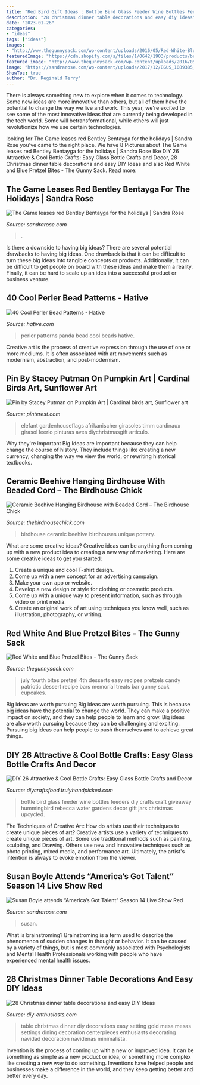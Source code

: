 ```yaml
---
title: "Red Bird Gift Ideas : Bottle Bird Glass Feeder Wine Bottles Feeders Diy Crafts Craft Giveaway Hummingbird Rebecca Water Gardens Decor Gift Jars Christmas Upcycled"
description: "28 christmas dinner table decorations and easy diy ideas"
date: "2023-01-26"
categories:
- "ideas"
tags: ["ideas"]
images:
- "http://www.thegunnysack.com/wp-content/uploads/2016/05/Red-White-Blue-Candy-Bar-Pretzel-Bites.jpg"
featuredImage: "https://cdn.shopify.com/s/files/1/0642/1903/products/beehive-birdhouse_grande.jpg?v=1425777576"
featured_image: "http://www.thegunnysack.com/wp-content/uploads/2016/05/Red-White-Blue-Candy-Bar-Pretzel-Bites.jpg"
image: "https://sandrarose.com/wp-content/uploads/2017/12/BGUS_1089385_006-1000x1500.jpg"
ShowToc: true
author: "Dr. Reginald Terry"
---
```



There is always something new to explore when it comes to technology. Some new ideas are more innovative than others, but all of them have the potential to change the way we live and work. This year, we're excited to see some of the most innovative ideas that are currently being developed in the tech world. Some will betransformational, while others will just revolutionize how we use certain technologies.

	

		
looking for The Game leases red Bentley Bentayga for the holidays | Sandra Rose you've came to the right place. We have 8 Pictures about The Game leases red Bentley Bentayga for the holidays | Sandra Rose like DIY 26 Attractive &amp; Cool Bottle Crafts: Easy Glass Bottle Crafts and Decor, 28 Christmas dinner table decorations and easy DIY Ideas and also Red White and Blue Pretzel Bites - The Gunny Sack. Read more:
		
    
## The Game Leases Red Bentley Bentayga For The Holidays | Sandra Rose

<img loading=lazy src="https://sandrarose.com/wp-content/uploads/2017/12/BGUS_1089385_006-1000x1500.jpg" onerror="this.onerror=null;this.src='https://tse1.mm.bing.net/th?id=OIP.HI72sekntSAJzO_TsB6yJAHaLH&amp;pid=15.1';" alt="The Game leases red Bentley Bentayga for the holidays | Sandra Rose">

_Source: sandrarose.com_

>. 

	

Is there a downside to having big ideas?
There are several potential drawbacks to having big ideas. One drawback is that it can be difficult to turn these big ideas into tangible concepts or products. Additionally, it can be difficult to get people on board with these ideas and make them a reality. Finally, it can be hard to scale up an idea into a successful product or business venture.

    
## 40 Cool Perler Bead Patterns - Hative

<img loading=lazy src="https://hative.com/wp-content/uploads/2014/04/perler-beads-patterns/26-panda-perler-beads-patterns.png" onerror="this.onerror=null;this.src='https://tse4.mm.bing.net/th?id=OIP.ORPiR3BT4MhYn3JWSBucoQHaIB&amp;pid=15.1';" alt="40 Cool Perler Bead Patterns - Hative">

_Source: hative.com_

>perler patterns panda bead cool beads hative. 

	

Creative art is the process of creative expression through the use of one or more mediums. It is often associated with art movements such as modernism, abstraction, and post-modernism.

    
## Pin By Stacey Putman On Pumpkin Art | Cardinal Birds Art, Sunflower Art

<img loading=lazy src="https://i.pinimg.com/736x/77/95/48/779548867774ac6a06101c1f8860c1fc.jpg" onerror="this.onerror=null;this.src='https://tse2.mm.bing.net/th?id=OIP.fNpmMjrvcA18hbeFevODgQAAAA&amp;pid=15.1';" alt="Pin by Stacey Putman on Pumpkin Art | Cardinal birds art, Sunflower art">

_Source: pinterest.com_

>elefant gardenhouseflags afrikanischer girasoles timm cardinaux girasol leerlo pinturas aves diychristmasgift artículo. 

	

Why they're important
Big Ideas are important because they can help change the course of history. They include things like creating a new currency, changing the way we view the world, or rewriting historical textbooks.

    
## Ceramic Beehive Hanging Birdhouse With Beaded Cord – The Birdhouse Chick

<img loading=lazy src="https://cdn.shopify.com/s/files/1/0642/1903/products/beehive-birdhouse_grande.jpg?v=1425777576" onerror="this.onerror=null;this.src='https://tse3.mm.bing.net/th?id=OIP.CRAYU-LP1PZ3dHPhM8VSuAHaIY&amp;pid=15.1';" alt="Ceramic Beehive Hanging Birdhouse with Beaded Cord – The Birdhouse Chick">

_Source: thebirdhousechick.com_

>birdhouse ceramic beehive birdhouses unique pottery. 

	

What are some creative ideas?
Creative ideas can be anything from coming up with a new product idea to creating a new way of marketing. Here are some creative ideas to get you started: 
1. Create a unique and cool T-shirt design.
2. Come up with a new concept for an advertising campaign.
3. Make your own app or website.
4. Develop a new design or style for clothing or cosmetic products. 
5. Come up with a unique way to present information, such as through video or print media. 
6. Create an original work of art using techniques you know well, such as illustration, photography, or writing.

    
## Red White And Blue Pretzel Bites - The Gunny Sack

<img loading=lazy src="http://www.thegunnysack.com/wp-content/uploads/2016/05/Red-White-Blue-Candy-Bar-Pretzel-Bites.jpg" onerror="this.onerror=null;this.src='https://tse4.mm.bing.net/th?id=OIP.Zn3Xjc-km3fDP4AV14bK1wHaLG&amp;pid=15.1';" alt="Red White and Blue Pretzel Bites - The Gunny Sack">

_Source: thegunnysack.com_

>july fourth bites pretzel 4th desserts easy recipes pretzels candy patriotic dessert recipe bars memorial treats bar gunny sack cupcakes. 

	

Big ideas are worth pursuing
Big ideas are worth pursuing. This is because big ideas have the potential to change the world. They can make a positive impact on society, and they can help people to learn and grow. Big ideas are also worth pursuing because they can be challenging and exciting. Pursuing big ideas can help people to push themselves and to achieve great things.

    
## DIY 26 Attractive &amp; Cool Bottle Crafts: Easy Glass Bottle Crafts And Decor

<img loading=lazy src="https://diycraftsfood.trulyhandpicked.com/wp-content/uploads/2017/06/DIY-Glass-bottle-bird-feeder.jpg" onerror="this.onerror=null;this.src='https://tse2.mm.bing.net/th?id=OIP.M9tFy3ggkx8_jqPyz158xgHaK8&amp;pid=15.1';" alt="DIY 26 Attractive &amp; Cool Bottle Crafts: Easy Glass Bottle Crafts and Decor">

_Source: diycraftsfood.trulyhandpicked.com_

>bottle bird glass feeder wine bottles feeders diy crafts craft giveaway hummingbird rebecca water gardens decor gift jars christmas upcycled. 

	

The Techniques of Creative Art: How do artists use their techniques to create unique pieces of art?
Creative artists use a variety of techniques to create unique pieces of art. Some use traditional methods such as painting, sculpting, and Drawing. Others use new and innovative techniques such as photo printing, mixed media, and performance art. Ultimately, the artist's intention is always to evoke emotion from the viewer.

    
## Susan Boyle Attends “America’s Got Talent” Season 14 Live Show Red

<img loading=lazy src="http://sandrarose.com/wp-content/uploads/2019/08/Susan-Boyle-wenn36876636-768x1152.jpg" onerror="this.onerror=null;this.src='https://tse1.mm.bing.net/th?id=OIP.fLZNKTjmPSJJzCLcXnCs0QHaLH&amp;pid=15.1';" alt="Susan Boyle attends “America’s Got Talent” Season 14 Live Show Red">

_Source: sandrarose.com_

>susan. 

	

What is brainstroming?
Brainstroming is a term used to describe the phenomenon of sudden changes in thought or behavior. It can be caused by a variety of things, but is most commonly associated with Psychologists and Mental Health Professionals working with people who have experienced mental health issues.

    
## 28 Christmas Dinner Table Decorations And Easy DIY Ideas

<img loading=lazy src="http://www.diy-enthusiasts.com/wp-content/uploads/2013/11/christmas-dinner-table-setting-minimalistic-gold-red-e1415992811803.jpg" onerror="this.onerror=null;this.src='https://tse4.mm.bing.net/th?id=OIP.5o1Ma-rgJWKDjJl3R9WTNAHaKj&amp;pid=15.1';" alt="28 Christmas dinner table decorations and easy DIY Ideas">

_Source: diy-enthusiasts.com_

>table christmas dinner diy decorations easy setting gold mesa mesas settings dining decoration centerpieces enthusiasts decorating navidad decoracion navidenas minimalista. 

	

Invention is the process of coming up with a new or improved idea. It can be something as simple as a new product or idea, or something more complex like creating a new way to do something. Inventions have helped people and businesses make a difference in the world, and they keep getting better and better every day.


